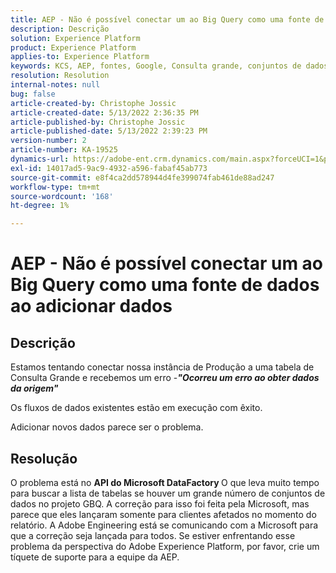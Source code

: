```yaml
---
title: AEP - Não é possível conectar um ao Big Query como uma fonte de dados ao adicionar dados
description: Descrição
solution: Experience Platform
product: Experience Platform
applies-to: Experience Platform
keywords: KCS, AEP, fontes, Google, Consulta grande, conjuntos de dados
resolution: Resolution
internal-notes: null
bug: false
article-created-by: Christophe Jossic
article-created-date: 5/13/2022 2:36:35 PM
article-published-by: Christophe Jossic
article-published-date: 5/13/2022 2:39:23 PM
version-number: 2
article-number: KA-19525
dynamics-url: https://adobe-ent.crm.dynamics.com/main.aspx?forceUCI=1&pagetype=entityrecord&etn=knowledgearticle&id=1a607b16-cad2-ec11-a7b5-00224809c27a
exl-id: 14017ad5-9ac9-4932-a596-fabaf45ab773
source-git-commit: e8f4ca2dd578944d4fe399074fab461de88ad247
workflow-type: tm+mt
source-wordcount: '168'
ht-degree: 1%

---
```


# AEP - Não é possível conectar um ao Big Query como uma fonte de dados ao adicionar dados

## Descrição


Estamos tentando conectar nossa instância de Produção a uma tabela de Consulta Grande e recebemos um erro -<b>*&quot;Ocorreu um erro ao obter dados da origem&quot;</b>*

Os fluxos de dados existentes estão em execução com êxito.

Adicionar novos dados parece ser o problema.


## Resolução


O problema está no <b>API do Microsoft DataFactory </b>O que leva muito tempo para buscar a lista de tabelas se houver um grande número de conjuntos de dados no projeto GBQ. A correção para isso foi feita pela Microsoft, mas parece que eles lançaram somente para clientes afetados no momento do relatório. A Adobe Engineering está se comunicando com a Microsoft para que a correção seja lançada para todos. Se estiver enfrentando esse problema da perspectiva do Adobe Experience Platform, por favor, crie um tíquete de suporte para a equipe da AEP.
